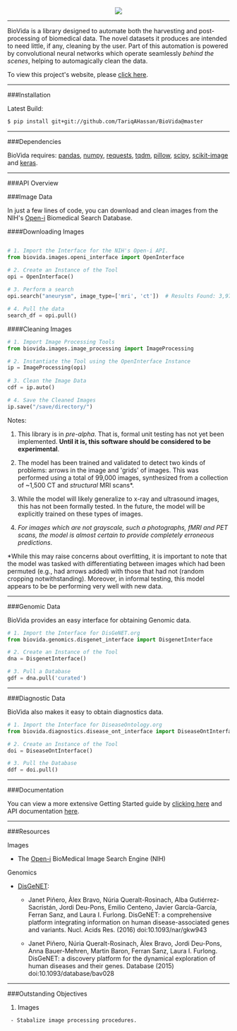 <div align="center">
  <img src="https://github.com/TariqAHassan/BioVida/blob/master/docs/logo/biovida_logo_regular_scaled.png"><br>
</div>

-----------------

BioVida is a library designed to automate both the harvesting and 
post-processing of biomedical data. The novel datasets it produces
are intended to need little, if any, cleaning by the user.
Part of this automation is powered by convolutional neural networks
which operate seamlessly *behind the scenes*, helping to automagically
clean the data.

To view this project's website, please [click here].

------------------------------------------------------------------------

###Installation

Latest Build:
```bash
$ pip install git+git://github.com/TariqAHassan/BioVida@master
```

------------------------------------------------------------------------

###Dependencies

BioVida requires: [pandas], [numpy], [requests], [tqdm], [pillow], [scipy], [scikit-image] and [keras].

------------------------------------------------------------------------

###API Overview

###Image Data

In just a few lines of code, you can download and clean images from
the NIH's [Open-i] Biomedical Search Database.

####Downloading Images
```python

# 1. Import the Interface for the NIH's Open-i API.
from biovida.images.openi_interface import OpenInterface

# 2. Create an Instance of the Tool
opi = OpenInterface()
 
# 3. Perform a search
opi.search("aneurysm", image_type=['mri', 'ct'])  # Results Found: 3,973.

# 4. Pull the data
search_df = opi.pull()
```

####Cleaning Images
```python
# 1. Import Image Processing Tools
from biovida.images.image_processing import ImageProcessing

# 2. Instantiate the Tool using the OpenInterface Instance
ip = ImageProcessing(opi)
 
# 3. Clean the Image Data
cdf = ip.auto()

# 4. Save the Cleaned Images
ip.save("/save/directory/")
```

Notes:
 
   1. This library is in *pre-alpha*. That is, formal unit testing has
      not yet been implemented. **Until it is, this software should be 
      considered to be experimental**.
   
   2. The model has been trained and validated to detect two kinds of problems:
      arrows in the image and 'grids' of images. This was performed using
      a total of 99,000 images, synthesized from a collection of ~1,500 CT
      and *structural* MRI scans*.
      
   3. While the model will likely generalize to x-ray and ultrasound images,
      this has not been formally tested. In the future, the model will be 
      explicitly trained on these types of images.
   
   4. *For images which are not grayscale, such a photographs, fMRI and PET scans,
      the model is almost certain to provide completely erroneous predictions*.
   
*While this may raise concerns about overfitting, it is important to note
that the model was tasked with differentiating between images which had been permuted 
(e.g., had arrows added) with those that had not (random cropping notwithstanding). 
Moreover, in informal testing, this model appears to be be performing very well with new data.

------------------------------------------------------------------------

###Genomic Data

BioVida provides an easy interface for obtaining
Genomic data.

```python
# 1. Import the Interface for DisGeNET.org
from biovida.genomics.disgenet_interface import DisgenetInterface

# 2. Create an Instance of the Tool
dna = DisgenetInterface()

# 3. Pull a Database
gdf = dna.pull('curated')
```

------------------------------------------------------------------------

###Diagnostic Data

BioVida also makes it easy to obtain diagnostics data.

```python
# 1. Import the Interface for DiseaseOntology.org
from biovida.diagnostics.disease_ont_interface import DiseaseOntInterface

# 2. Create an Instance of the Tool
doi = DiseaseOntInterface()

# 3. Pull the Database
ddf = doi.pull()
```

------------------------------------------------------------------------

###Documentation

You can view a more extensive Getting Started guide by [clicking here]
and API documentation [here].

------------------------------------------------------------------------

###Resources

Images

   - The [Open-i] BioMedical Image Search Engine (NIH)

Genomics

   - [DisGeNET]:

      * Janet Piñero, Àlex Bravo, Núria Queralt-Rosinach, Alba Gutiérrez-Sacristán, Jordi Deu-Pons, Emilio Centeno, 
      Javier García-García, Ferran Sanz, and Laura I. Furlong. DisGeNET: a comprehensive platform integrating 
      information on human disease-associated genes and variants. Nucl. Acids Res. (2016) doi:10.1093/nar/gkw943
      
      * Janet Piñero, Núria Queralt-Rosinach, Àlex Bravo, Jordi Deu-Pons, Anna Bauer-Mehren, Martin Baron, 
      Ferran Sanz, Laura I. Furlong. DisGeNET: a discovery platform for the dynamical exploration of human 
      diseases and their genes. Database (2015) doi:10.1093/database/bav028


------------------------------------------------------------------------

###Outstanding Objectives

   1. Images
   
     - Stabalize image processing procedures.


[click here]: https://tariqahassan.github.io/BioVida/index.html
[pandas]: http://pandas.pydata.org
[numpy]: http://www.numpy.org
[requests]: http://docs.python-requests.org/en/master/
[tqdm]: https://github.com/tqdm/tqdm
[pillow]: https://github.com/python-pillow/Pillow
[scipy]: https://www.scipy.org
[scikit-image]: http://scikit-image.org
[keras]: https://keras.io
[Open-i]: https://openi.nlm.nih.gov
[DisGeNET]: http://www.disgenet.org/web/DisGeNET/menu
[clicking here]: https://tariqahassan.github.io/BioVida/GettingStarted.html
[here]: https://tariqahassan.github.io/BioVida/API.html
[disease-ontology.org]: http://disease-ontology.org
